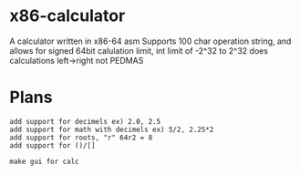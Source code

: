 # x86-calculator
A calculator written in x86-64 asm
Supports 100 char operation string, and allows for signed 64bit calulation limit, int limit of -2^32 to 2^32
does calculations left->right not PEDMAS


# Plans
    add support for decimels ex) 2.0, 2.5
    add support for math with decimels ex) 5/2, 2.25*2
    add support for roots, "r" 64r2 = 8
    add support for ()/[]

    make gui for calc 